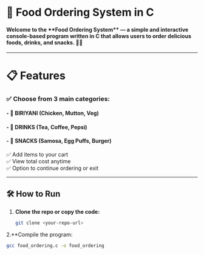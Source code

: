 <h1>🍔 Food Ordering System in C</h1>

<h4>Welcome to the **Food Ordering System** — a simple and interactive console-based program written in C that allows users to order delicious foods, drinks, and snacks. 🥤🍟</h4>

---

<h1>📋 Features</h1>

<h3>✅ Choose from 3 main categories:</h3>
<h4>- 🍛 BIRIYANI (Chicken, Mutton, Veg)</h4>
<h4>- 🥤 DRINKS (Tea, Coffee, Pepsi)</h4>
<h4>- 🍔 SNACKS (Samosa, Egg Puffs, Burger)</h4>

✅ Add items to your cart  
✅ View total cost anytime  
✅ Option to continue ordering or exit  

---

## 🛠️ How to Run

1. **Clone the repo or copy the code:**
   ```bash
   git clone <your-repo-url>
2.**Compile the program:
```bash
gcc food_ordering.c -o food_ordering
